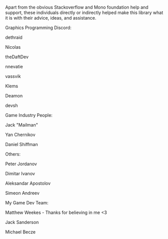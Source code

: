 Apart from the obvious Stackoverflow and Mono foundation help and support, these individuals
directly or indirectly helped make this library what it is with their advice, ideas, and assistance.

Graphics Programming Discord:

dethraid

Nicolas

theDaftDev

nnevatie

vassvik

Klems

Deamon

devsh

Game Industry People:

Jack "Mailman"

Yan Chernikov

Daniel Shiffman

Others:

Peter Jordanov

Dimitar Ivanov

Aleksandar Apostolov

Simeon Andreev

My Game Dev Team:

Matthew Weekes - Thanks for believing in me <3

Jack Sanderson

Michael Becze